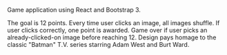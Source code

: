 Game application using React and Bootstrap 3. 

The goal is 12 points. Every time user clicks an image, all images shuffle. If user clicks correctly, one point is awarded. Game over if user picks an already-clicked-on image before reaching 12. Design pays homage to the classic "Batman" T.V. series starring Adam West and Burt Ward.
